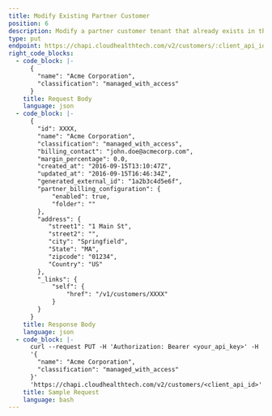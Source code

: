 ```yaml
---
title: Modify Existing Partner Customer
position: 6
description: Modify a partner customer tenant that already exists in the CloudHealth Platform. This endpoint can be used for both AWS and Azure customer tenants.
type: put
endpoint: https://chapi.cloudhealthtech.com/v2/customers/:client_api_id
right_code_blocks:
  - code_block: |-
      {
        "name": "Acme Corporation",
        "classification": "managed_with_access"
      }
    title: Request Body
    language: json
  - code_block: |-
      {
        "id": XXXX,
        "name": "Acme Corporation",
        "classification": "managed_with_access",
        "billing_contact": "john.doe@acmecorp.com",
        "margin_percentage": 0.0,
        "created_at": "2016-09-15T13:10:47Z",
        "updated_at": "2016-09-15T16:46:34Z",
        "generated_external_id": "1a2b3c4d5e6f",
        "partner_billing_configuration": {
            "enabled": true,
            "folder": ""
        },
        "address": {
           "street1": "1 Main St",
           "street2": "",
           "city": "Springfield",
           "State": "MA",
           "zipcode": "01234",
           "Country": "US"
        },
        "_links": {
            "self": {
                "href": "/v1/customers/XXXX"
            }
        }
      }
    title: Response Body
    language: json
  - code_block: |-
      curl --request PUT -H 'Authorization: Bearer <your_api_key>' -H 'Content-Type: application/json' -d
      '{
        "name": "Acme Corporation",
        "classification": "managed_with_access"
      }'
      'https://chapi.cloudhealthtech.com/v2/customers/<client_api_id>'
    title: Sample Request
    language: bash
---
```

